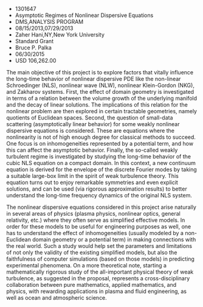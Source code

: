 
* 1301647
* Asymptotic Regimes of Nonlinear Dispersive Equations
* DMS,ANALYSIS PROGRAM
* 08/15/2013,07/29/2013
* Zaher Hani,NY,New York University
* Standard Grant
* Bruce P. Palka
* 06/30/2015
* USD 106,262.00

The main objective of this project is to explore factors that vitally influence
the long-time behavior of nonlinear dispersive PDE like the non-linear
Schroedinger (NLS), nonlinear wave (NLW), nonlinear Klein-Gordon (NKG), and
Zakharov systems. First, the effect of domain geometry is investigated in terms
of a relation between the volume growth of the underlying manifold and the decay
of linear solutions. The implications of this relation for the nonlinear problem
are then explored in certain tractable geometries, namely quotients of Euclidean
spaces. Second, the question of small-data scattering (asymptotically linear
behavior) for some weakly nonlinear dispersive equations is considered. These
are equations where the nonlinearity is not of high enough degree for classical
methods to succeed. One focus is on inhomogeneities represented by a potential
term, and how this can affect the asymptotic behavior. Finally, the so-called
weakly turbulent regime is investigated by studying the long-time behavior of
the cubic NLS equation on a compact domain. In this context, a new continuum
equation is derived for the envelope of the discrete Fourier modes by taking a
suitable large-box limit in the spirit of weak turbulence theory. This equation
turns out to enjoy remarkable symmetries and even explicit solutions, and can be
used (via rigorous approximation results) to better understand the long-time
frequency dynamics of the original NLS system.

The nonlinear dispersive equations considered in this project arise naturally in
several areas of physics (plasma physics, nonlinear optics, general relativity,
etc.) where they often serve as simplified effective models. In order for these
models to be useful for engineering purposes as well, one has to understand the
effect of inhomogeneities (usually modeled by a non-Euclidean domain geometry or
a potential term) in making connections with the real world. Such a study would
help set the parameters and limitations of not only the validity of the existing
simplified models, but also the faithfulness of computer simulations (based on
those models) in predicting experimental phenomena. On a more theoretical note,
starting a mathematically rigorous study of the all-important physical theory of
weak turbulence, as suggested in the proposal, represents a cross-disciplinary
collaboration between pure mathematics, applied mathematics, and physics, with
rewarding applications in plasma and fluid engineering, as well as ocean and
atmospheric science.
